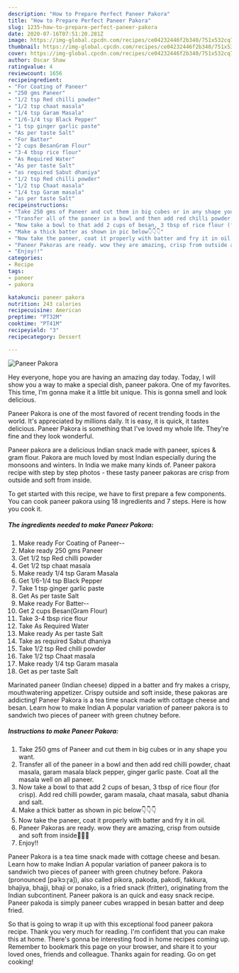 ```yaml
---
description: "How to Prepare Perfect Paneer Pakora"
title: "How to Prepare Perfect Paneer Pakora"
slug: 1235-how-to-prepare-perfect-paneer-pakora
date: 2020-07-16T07:51:20.281Z
image: https://img-global.cpcdn.com/recipes/ce04232446f2b340/751x532cq70/paneer-pakora-recipe-main-photo.jpg
thumbnail: https://img-global.cpcdn.com/recipes/ce04232446f2b340/751x532cq70/paneer-pakora-recipe-main-photo.jpg
cover: https://img-global.cpcdn.com/recipes/ce04232446f2b340/751x532cq70/paneer-pakora-recipe-main-photo.jpg
author: Oscar Shaw
ratingvalue: 4
reviewcount: 1656
recipeingredient:
- "For Coating of Paneer"
- "250 gms Paneer"
- "1/2 tsp Red chilli powder"
- "1/2 tsp chaat masala"
- "1/4 tsp Garam Masala"
- "1/6-1/4 tsp Black Pepper"
- "1 tsp ginger garlic paste"
- "As per taste Salt"
- "For Batter"
- "2 cups BesanGram Flour"
- "3-4 tbsp rice flour"
- "As Required Water"
- "As per taste Salt"
- "as required Sabut dhaniya"
- "1/2 tsp Red chilli powder"
- "1/2 tsp Chaat masala"
- "1/4 tsp Garam masala"
- "as per taste Salt"
recipeinstructions:
- "Take 250 gms of Paneer and cut them in big cubes or in any shape you want."
- "Transfer all of the paneer in a bowl and then add red chilli powder, chaat masala, garam masala black pepper, ginger garlic paste. Coat all the masala well on all paneer."
- "Now take a bowl to that add 2 cups of besan, 3 tbsp of rice flour (for crisp). Add red chilli powder, garam masala, chaat masala, sabut dhania and salt."
- "Make a thick batter as shown in pic below👇👇👇"
- "Now take the paneer, coat it properly with batter and fry it in oil."
- "Paneer Pakoras are ready. wow they are amazing, crisp from outside and soft from inside🤤😋😋"
- "Enjoy!!"
categories:
- Recipe
tags:
- paneer
- pakora

katakunci: paneer pakora 
nutrition: 243 calories
recipecuisine: American
preptime: "PT32M"
cooktime: "PT41M"
recipeyield: "3"
recipecategory: Dessert

---
```



![Paneer Pakora](https://img-global.cpcdn.com/recipes/ce04232446f2b340/751x532cq70/paneer-pakora-recipe-main-photo.jpg)

Hey everyone, hope you are having an amazing day today. Today, I will show you a way to make a special dish, paneer pakora. One of my favorites. This time, I'm gonna make it a little bit unique. This is gonna smell and look delicious.

Paneer Pakora is one of the most favored of recent trending foods in the world. It's appreciated by millions daily. It is easy, it is quick, it tastes delicious. Paneer Pakora is something that I've loved my whole life. They're fine and they look wonderful.

Paneer pakora are a delicious Indian snack made with paneer, spices &amp; gram flour. Pakora are much loved by most Indian especially during the monsoons and winters. In India we make many kinds of. Paneer pakora recipe with step by step photos - these tasty paneer pakoras are crisp from outside and soft from inside.


To get started with this recipe, we have to first prepare a few components. You can cook paneer pakora using 18 ingredients and 7 steps. Here is how you cook it.

<!--inarticleads1-->

##### The ingredients needed to make Paneer Pakora:

1. Make ready For Coating of Paneer--
1. Make ready 250 gms Paneer
1. Get 1/2 tsp Red chilli powder
1. Get 1/2 tsp chaat masala
1. Make ready 1/4 tsp Garam Masala
1. Get 1/6-1/4 tsp Black Pepper
1. Take 1 tsp ginger garlic paste
1. Get As per taste Salt
1. Make ready For Batter--
1. Get 2 cups Besan(Gram Flour)
1. Take 3-4 tbsp rice flour
1. Take As Required Water
1. Make ready As per taste Salt
1. Take as required Sabut dhaniya
1. Take 1/2 tsp Red chilli powder
1. Take 1/2 tsp Chaat masala
1. Make ready 1/4 tsp Garam masala
1. Get as per taste Salt


Marinated paneer (Indian cheese) dipped in a batter and fry makes a crispy, mouthwatering appetizer. Crispy outside and soft inside, these pakoras are addicting! Paneer Pakora is a tea time snack made with cottage cheese and besan. Learn how to make Indian A popular variation of paneer pakora is to sandwich two pieces of paneer with green chutney before. 

<!--inarticleads2-->

##### Instructions to make Paneer Pakora:

1. Take 250 gms of Paneer and cut them in big cubes or in any shape you want.
1. Transfer all of the paneer in a bowl and then add red chilli powder, chaat masala, garam masala black pepper, ginger garlic paste. Coat all the masala well on all paneer.
1. Now take a bowl to that add 2 cups of besan, 3 tbsp of rice flour (for crisp). Add red chilli powder, garam masala, chaat masala, sabut dhania and salt.
1. Make a thick batter as shown in pic below👇👇👇
1. Now take the paneer, coat it properly with batter and fry it in oil.
1. Paneer Pakoras are ready. wow they are amazing, crisp from outside and soft from inside🤤😋😋
1. Enjoy!!


Paneer Pakora is a tea time snack made with cottage cheese and besan. Learn how to make Indian A popular variation of paneer pakora is to sandwich two pieces of paneer with green chutney before. Pakora (pronounced [pəˈkɔːɽa]), also called pikora, pakoda, pakodi, fakkura, bhajiya, bhajji, bhaji or ponako, is a fried snack (fritter), originating from the Indian subcontinent. Paneer pakora is an quick and easy snack recipe. Paneer pakoda is simply paneer cubes wrapped in besan batter and deep fried. 

So that is going to wrap it up with this exceptional food paneer pakora recipe. Thank you very much for reading. I'm confident that you can make this at home. There's gonna be interesting food in home recipes coming up. Remember to bookmark this page on your browser, and share it to your loved ones, friends and colleague. Thanks again for reading. Go on get cooking!
